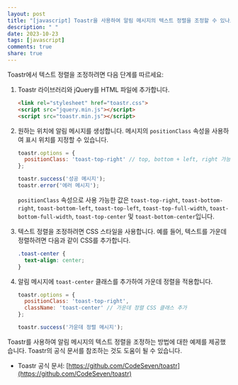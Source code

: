 ```yaml
---
layout: post
title: "[javascript] Toastr을 사용하여 알림 메시지의 텍스트 정렬을 조정할 수 있나요?"
description: " "
date: 2023-10-23
tags: [javascript]
comments: true
share: true
---
```


Toastr에서 텍스트 정렬을 조정하려면 다음 단계를 따르세요:

1. Toastr 라이브러리와 jQuery를 HTML 파일에 추가합니다.

   ```html
   <link rel="stylesheet" href="toastr.css">
   <script src="jquery.min.js"></script>
   <script src="toastr.min.js"></script>
   ```

2. 원하는 위치에 알림 메시지를 생성합니다. 메시지의 `positionClass` 속성을 사용하여 표시 위치를 지정할 수 있습니다.

   ```javascript
   toastr.options = {
     positionClass: 'toast-top-right' // top, bottom + left, right 가능
   };

   toastr.success('성공 메시지');
   toastr.error('에러 메시지');
   ```

   `positionClass` 속성으로 사용 가능한 값은 `toast-top-right`, `toast-bottom-right`, `toast-bottom-left`, `toast-top-left`, `toast-top-full-width`, `toast-bottom-full-width`, `toast-top-center` 및 `toast-bottom-center`입니다.

3. 텍스트 정렬을 조정하려면 CSS 스타일을 사용합니다. 예를 들어, 텍스트를 가운데 정렬하려면 다음과 같이 CSS를 추가합니다.

   ```css
   .toast-center {
     text-align: center;
   }
   ```

4. 알림 메시지에 `toast-center` 클래스를 추가하여 가운데 정렬을 적용합니다.

   ```javascript
   toastr.options = {
     positionClass: 'toast-top-right',
     className: 'toast-center' // 가운데 정렬 CSS 클래스 추가
   };

   toastr.success('가운데 정렬 메시지');
   ```

Toastr를 사용하여 알림 메시지의 텍스트 정렬을 조정하는 방법에 대한 예제를 제공했습니다. Toastr의 공식 문서를 참조하는 것도 도움이 될 수 있습니다.

- Toastr 공식 문서: [https://github.com/CodeSeven/toastr](https://github.com/CodeSeven/toastr)